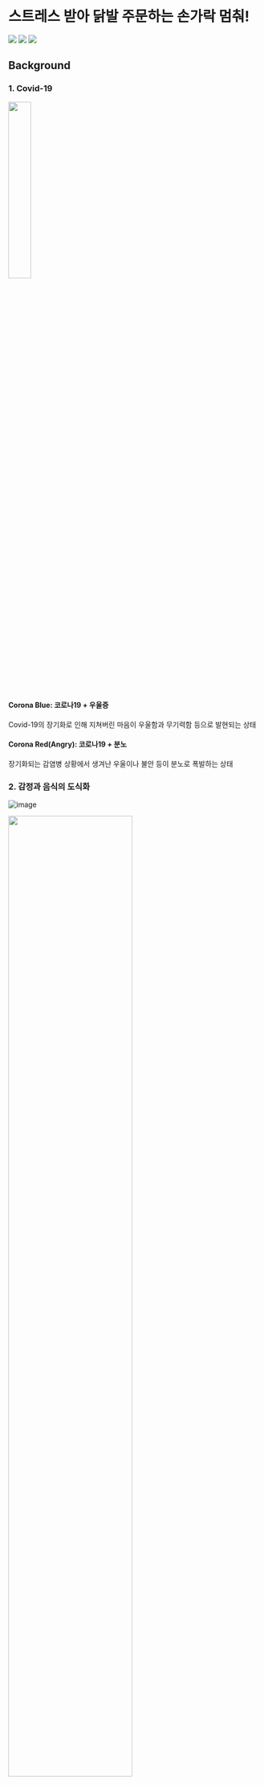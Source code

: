 # 스트레스 받아 닭발 주문하는 손가락 멈춰!

<img src="https://img.shields.io/badge/Python-3776AB?style=for-the-badge&logo=Python&logoColor=white"> <img src="https://img.shields.io/badge/Tensorflow-FF6F00?style=for-the-badge&logo=Tensorflow&logoColor=white"> <img src="https://img.shields.io/badge/Jupyter-F37626?style=for-the-badge&logo=Jupyter&logoColor=white">

## Background

### 1. Covid-19
<img src=https://github.com/carboxaminoo/koBERT-Project/assets/149589697/46499a5b-7fc6-4023-aac7-32a186464175 width=30%>

#### Corona Blue: 코로나19 + 우울증
Covid-19의 장기화로 인해 지쳐버린 마음이 우울함과 무기력함 등으로 발현되는 상태
#### Corona Red(Angry): 코로나19 + 분노
장기화되는 감염병 상황에서 생겨난 우울이나 불안 등이 분노로 폭발하는 상태


### 2. 감정과 음식의 도식화
![image](https://github.com/carboxaminoo/koBERT-Project/assets/149589697/d2c56218-242b-4abd-9620-b69ef7478535)

<img src=https://github.com/carboxaminoo/koBERT-Project/assets/149589697/b191f2be-2e4e-480c-8a0c-0192fa6e3722 width = 70%> 

사람들은 특정 감정을 가지고 있을 때 찾게되는 음식이 있고 이를 도식화하여 어떤 기분일때 먹어야 하는 음식을 정해둔다. <br>
실제 대학생을 대상으로 특정 감정에서 먹는 음식을 조사한 결과 슬픈 상황에서 초콜렛, 분노한 상황에서 매운 음식이 상위를 차지하고 있다.(김지예 & 이상희, 2014). <br><br>
<strong>But,</strong> 이러한 음식이 스트레스나 기분을 좀 더 개선할 수 있는 효과를 가지고 있기에 사람들이 자주 찾게 되지만 캡사이신, 카페인을 과도하게 섭취하면 위염, 위궤양이 올 수 있어 섭취를 줄이는 것이 좋다.

## Problem Definition
#### 3년동안 이어진 펜데믹에 의한 감정 소모
#### 몸에 좋지 않은 음식으로 감정 해소
#### ⭐ 사용자의 기분에 따라 건강한 음식을 추천해주면 어떨까?

## Data Preparation
#### 한국어 감정 정보가 포함된 단발성 대화 데이터셋(AIHUB)
- 짧은 대화 텍스트와 해당 텍스트에 드러난 감정, 총 2개의 컬럼
- 공포, 놀람, 분노, 슬픔, 중립, 행복, 혐오
- 총 38,594 문장

#### 무료 레시피 데이터 (농식품 빅데이터 거래소-만개의레시피)
- 레시피 요리 플랫폼인 '만개의레시피'에 존재하는 레시피 데이터
- 레시피 일련 번호, 레시피 제목, 요리 명 등 총 18개의 칼럼

#### 부정적 감정과 음식 데이터
- 부정적 감정들과 완화에 도움이 되는 식재료 및 도움 성분에 대한 데이터
- 직접 조사 및 생성된 데이터
- 감정, 식재료, 완화 성분 총 3개의 칼럼

## Model
#### KoBERT (Korean Bidirectional Encoder Representations from Transformers)
- 구글에서 발표한 기계번역 모델 BERT를 SKT Brain에서 한국어 데이터로 학습시켜 공개한 모델
- Transformer Encoder를 쌓아올린 구조
- Optimizer: AdamW
- Loss Function: Cross Entropy

## Result
![image](https://github.com/carboxaminoo/koBERT-Project/assets/149589697/5e27a1a0-de46-4971-9858-00b908896107)

## Limitation
#### 사람의 복잡한 감정을 세분하여 추천할 수 없다.
#### 사람이 싫어하는 음식이 추천될 수 있다.
#### 감정 완화 성분에 대한 데이터의 한정성으로 한정적인 답변만 할 수 있다.

## Reference
김지예, & 이상희. (2014). 대학생들의 정서에 따른 컴포트 푸드의 차이: 성차를 중심으로. 감성과학, 17(3), 15-28.
